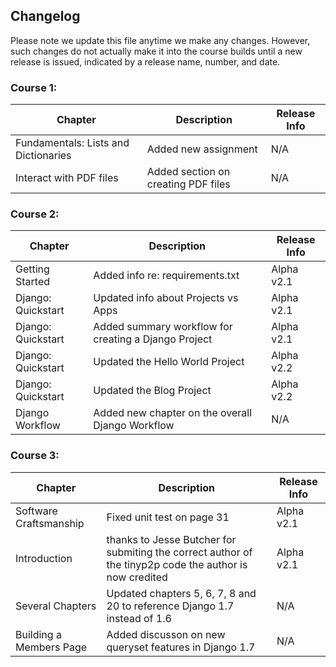 ## Changelog

Please note we update this file anytime we make any changes. However, such changes do not actually make it into the course builds until a new release is issued, indicated by a release name, number, and date.

### Course 1:

| Chapter            | Description                                          | Release Info |
|--------------------|------------------------------------------------------|--------------|
| Fundamentals: Lists and Dictionaries | Added new assignment               | N/A   |
| Interact with PDF files | Added section on creating PDF files               | N/A   |


### Course 2:

| Chapter            | Description                                          | Release Info |
|--------------------|------------------------------------------------------|--------------|
| Getting Started    | Added info re: requirements.txt                      | Alpha v2.1   |
| Django: Quickstart | Updated info about Projects vs Apps                  | Alpha v2.1   |
| Django: Quickstart | Added summary workflow for creating a Django Project | Alpha v2.1   |
| Django: Quickstart | Updated the Hello World Project 						| Alpha v2.2   |
| Django: Quickstart | Updated the Blog Project 							| Alpha v2.2   |
| Django Workflow | Added new chapter on the overall Django Workflow | N/A |


### Course 3:
| Chapter            | Description                                          | Release Info |
|--------------------|------------------------------------------------------|--------------|
| Software Craftsmanship    | Fixed unit test on page 31                    | Alpha v2.1   |
| Introduction | thanks to Jesse Butcher for submiting the correct author of the tinyp2p code the author is now credited | Alpha v2.1 |
|Several Chapters | Updated chapters 5, 6, 7, 8 and 20 to reference Django 1.7 instead of 1.6 | N/A|
|Building a Members Page | Added discusson on new queryset features in Django 1.7 | N/A|



